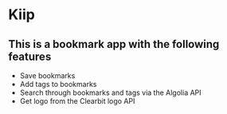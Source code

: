 # Kiip 

## This is a bookmark app with the following features

- Save bookmarks 
- Add tags to bookmarks 
- Search through bookmarks and tags via the Algolia API 
- Get logo from the Clearbit logo API